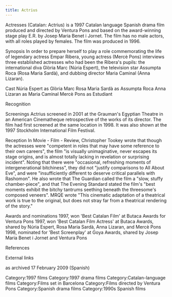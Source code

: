 ```yaml
---
title: Actrius
---
```

Actresses (Catalan: Actrius) is a 1997 Catalan language Spanish drama film produced and directed by Ventura Pons and based on the award-winning stage play E.R. by Josep Maria Benet i Jornet. The film has no male actors, with all roles played by females. The film was produced in 1996. 

 Synopsis 
In order to prepare herself to play a role commemorating the life of legendary actress Empar Ribera, young actress (Mercè Pons) interviews three established actresses who had been the Ribera's pupils: the international diva Glòria Marc (Núria Espert), the television star Assumpta Roca (Rosa Maria Sardà), and dubbing director Maria Caminal (Anna Lizaran).

 Cast 
 Núria Espert as Glòria Marc
 Rosa Maria Sardà as Assumpta Roca
 Anna Lizaran as Maria Caminal
 Mercè Pons as Estudiant

 Recognition 

 Screenings 
Actrius screened in 2001 at the Grauman's Egyptian Theatre in an American Cinematheque retrospective of the works of its director. The film had first screened at the same location in 1998. It was also shown at the 1997 Stockholm International Film Festival.

 Reception 
In Movie - Film - Review, Christopher Tookey wrote that though the actresses were "competent in roles that may have some reference to their own careers", the film "is visually unimaginative, never escapes its stage origins, and is almost totally lacking in revelation or surprising incident". Noting that there were "occasional, refreshing moments of intergenerational bitchiness", they did not "justify comparisons to All About Eve", and were "insufficiently different to deserve critical parallels with Rashomon". He also wrote that The Guardian called the film a "slow, stuffy chamber-piece", and that The Evening Standard stated the film's "best moments exhibit the bitchy tantrums seething beneath the threesome's composed veneers". MRQE wrote "This cinematic adaptation of a theatrical work is true to the original, but does not stray far from a theatrical rendering of the story."

 Awards and nominations 
 1997, won 'Best Catalan Film' at Butaca Awards for Ventura Pons
 1997, won 'Best Catalan Film Actress' at Butaca Awards, shared by Núria Espert, Rosa Maria Sardà, Anna Lizaran, and Mercè Pons
 1998, nominated for 'Best Screenplay' at Goya Awards, shared by Josep Maria Benet i Jornet and Ventura Pons

 References 

 External links 
 
  as archived 17 February 2009 (Spanish)

Category:1997 films
Category:1997 drama films
Category:Catalan-language films
Category:Films set in Barcelona
Category:Films directed by Ventura Pons
Category:Spanish drama films
Category:1990s Spanish films